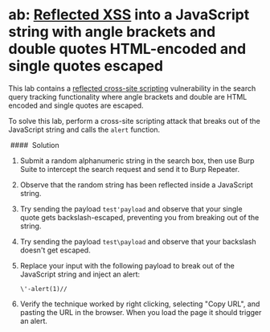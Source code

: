 # ab: [Reflected XSS](https://portswigger.net/web-security/cross-site-scripting/reflected) into a JavaScript string with angle brackets and double quotes HTML-encoded and single quotes escaped

This lab contains a [reflected cross-site scripting](https://portswigger.net/web-security/cross-site-scripting/reflected) vulnerability in the search query tracking functionality where angle brackets and double are HTML encoded and single quotes are escaped.

To solve this lab, perform a cross-site scripting attack that breaks out of the JavaScript string and calls the `alert` function.


 ####  Solution

1. Submit a random alphanumeric string in the search box, then use Burp Suite to intercept the search request and send it to Burp Repeater.
2. Observe that the random string has been reflected inside a JavaScript string.
3. Try sending the payload `test'payload` and observe that your single quote gets backslash-escaped, preventing you from breaking out of the string.
4. Try sending the payload `test\payload` and observe that your backslash doesn't get escaped.
5. Replace your input with the following payload to break out of the JavaScript string and inject an alert:
    
    `\'-alert(1)//`
6. Verify the technique worked by right clicking, selecting "Copy URL", and pasting the URL in the browser. When you load the page it should trigger an alert.

